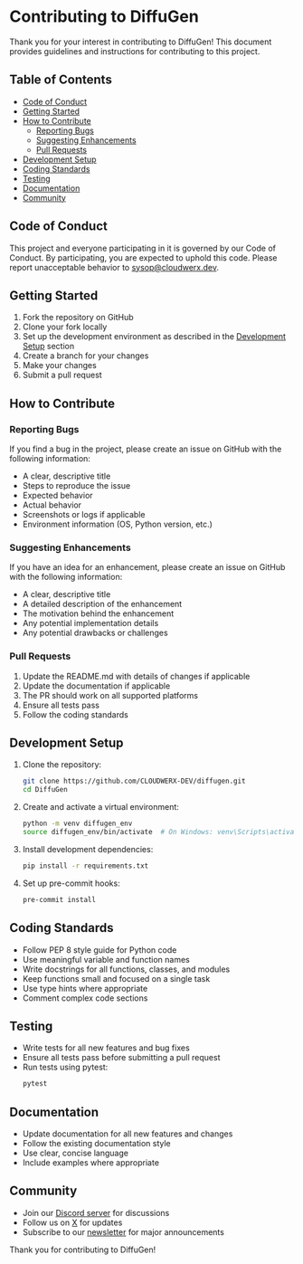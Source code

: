 # Contributing to DiffuGen

Thank you for your interest in contributing to DiffuGen! This document provides guidelines and instructions for contributing to this project.

## Table of Contents

- [Code of Conduct](#code-of-conduct)
- [Getting Started](#getting-started)
- [How to Contribute](#how-to-contribute)
  - [Reporting Bugs](#reporting-bugs)
  - [Suggesting Enhancements](#suggesting-enhancements)
  - [Pull Requests](#pull-requests)
- [Development Setup](#development-setup)
- [Coding Standards](#coding-standards)
- [Testing](#testing)
- [Documentation](#documentation)
- [Community](#community)

## Code of Conduct

This project and everyone participating in it is governed by our Code of Conduct. By participating, you are expected to uphold this code. Please report unacceptable behavior to [sysop@cloudwerx.dev](mailto:sysop@cloudwerx.dev).

## Getting Started

1. Fork the repository on GitHub
2. Clone your fork locally
3. Set up the development environment as described in the [Development Setup](#development-setup) section
4. Create a branch for your changes
5. Make your changes
6. Submit a pull request

## How to Contribute

### Reporting Bugs

If you find a bug in the project, please create an issue on GitHub with the following information:

- A clear, descriptive title
- Steps to reproduce the issue
- Expected behavior
- Actual behavior
- Screenshots or logs if applicable
- Environment information (OS, Python version, etc.)

### Suggesting Enhancements

If you have an idea for an enhancement, please create an issue on GitHub with the following information:

- A clear, descriptive title
- A detailed description of the enhancement
- The motivation behind the enhancement
- Any potential implementation details
- Any potential drawbacks or challenges

### Pull Requests

1. Update the README.md with details of changes if applicable
2. Update the documentation if applicable
3. The PR should work on all supported platforms
4. Ensure all tests pass
5. Follow the coding standards

## Development Setup

1. Clone the repository:
   ```bash
   git clone https://github.com/CLOUDWERX-DEV/diffugen.git
   cd DiffuGen
   ```

2. Create and activate a virtual environment:
   ```bash
   python -m venv diffugen_env
   source diffugen_env/bin/activate  # On Windows: venv\Scripts\activate
   ```

3. Install development dependencies:
   ```bash
   pip install -r requirements.txt
   ```

4. Set up pre-commit hooks:
   ```bash
   pre-commit install
   ```

## Coding Standards

- Follow PEP 8 style guide for Python code
- Use meaningful variable and function names
- Write docstrings for all functions, classes, and modules
- Keep functions small and focused on a single task
- Use type hints where appropriate
- Comment complex code sections

## Testing

- Write tests for all new features and bug fixes
- Ensure all tests pass before submitting a pull request
- Run tests using pytest:
  ```bash
  pytest
  ```

## Documentation

- Update documentation for all new features and changes
- Follow the existing documentation style
- Use clear, concise language
- Include examples where appropriate

## Community

- Join our [Discord server](https://discord.gg/SvZFuufNTQ) for discussions
- Follow us on [X](https://twitter.com/cloudwerxlab) for updates
- Subscribe to our [newsletter](https://cloudwerx.dev/newsletter) for major announcements

Thank you for contributing to DiffuGen! 